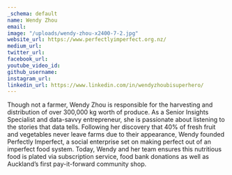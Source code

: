 ```yaml
---
_schema: default
name: Wendy Zhou
email: 
image: "/uploads/wendy-zhou-x2400-7-2.jpg"
website_url: https://www.perfectlyimperfect.org.nz/
medium_url: 
twitter_url: 
facebook_url: 
youtube_video_id: 
github_username: 
instagram_url: 
linkedin_url: https://www.linkedin.com/in/wendyzhoubisuperhero/
---
```


Though not a farmer, Wendy Zhou is responsible for the harvesting and distribution of over 300,000 kg worth of produce. As a Senior Insights Specialist and data-savvy entrepreneur, she is passionate about listening to the stories that data tells. Following her discovery that 40% of fresh fruit and vegetables never leave farms due to their appearance, Wendy founded Perfectly Imperfect, a social enterprise set on making perfect out of an imperfect food system. Today, Wendy and her team ensures this nutritious food is plated via subscription service, food bank donations as well as Auckland’s first pay-it-forward community shop.
